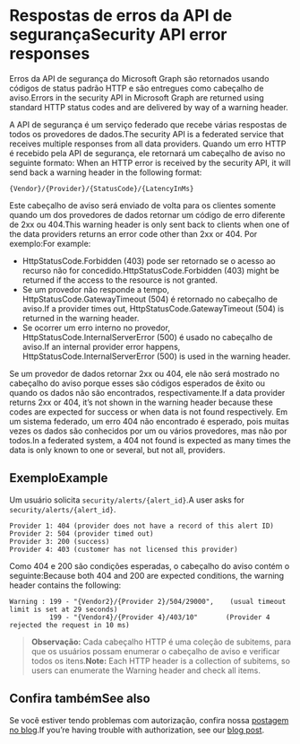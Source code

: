 # <a name="security-api-error-responses"></a><span data-ttu-id="ac3fb-101">Respostas de erros da API de segurança</span><span class="sxs-lookup"><span data-stu-id="ac3fb-101">Security API error responses</span></span>

<span data-ttu-id="ac3fb-102">Erros da API de segurança do Microsoft Graph são retornados usando códigos de status padrão HTTP e são entregues como cabeçalho de aviso.</span><span class="sxs-lookup"><span data-stu-id="ac3fb-102">Errors in the security API in Microsoft Graph are returned using standard HTTP status codes and are delivered by way of a warning header.</span></span>

<span data-ttu-id="ac3fb-103">A API de segurança é um serviço federado que recebe várias respostas de todos os provedores de dados.</span><span class="sxs-lookup"><span data-stu-id="ac3fb-103">The security API is a federated service that receives multiple responses from all data providers.</span></span> <span data-ttu-id="ac3fb-104">Quando um erro HTTP é recebido pela API de segurança, ele retornará um cabeçalho de aviso no seguinte formato: <!-- { "blockType": "ignored" } --></span><span class="sxs-lookup"><span data-stu-id="ac3fb-104">When an HTTP error is received by the security API, it will send back a warning header in the following format: <!-- { "blockType": "ignored" } --></span></span>

```http
{Vendor}/{Provider}/{StatusCode}/{LatencyInMs}
```

<span data-ttu-id="ac3fb-105">Este cabeçalho de aviso será enviado de volta para os clientes somente quando um dos provedores de dados retornar um código de erro diferente de 2xx ou 404.</span><span class="sxs-lookup"><span data-stu-id="ac3fb-105">This warning header is only sent back to clients when one of the data providers returns an error code other than 2xx or 404.</span></span> <span data-ttu-id="ac3fb-106">Por exemplo:</span><span class="sxs-lookup"><span data-stu-id="ac3fb-106">For example:</span></span>

- <span data-ttu-id="ac3fb-107">HttpStatusCode.Forbidden (403) pode ser retornado se o acesso ao recurso não for concedido.</span><span class="sxs-lookup"><span data-stu-id="ac3fb-107">HttpStatusCode.Forbidden (403) might be returned if the access to the resource is not granted.</span></span>
- <span data-ttu-id="ac3fb-108">Se um provedor não responde a tempo, HttpStatusCode.GatewayTimeout (504) é retornado no cabeçalho de aviso.</span><span class="sxs-lookup"><span data-stu-id="ac3fb-108">If a provider times out, HttpStatusCode.GatewayTimeout (504) is returned in the warning header.</span></span>
- <span data-ttu-id="ac3fb-109">Se ocorrer um erro interno no provedor, HttpStatusCode.InternalServerError (500) é usado no cabeçalho de aviso.</span><span class="sxs-lookup"><span data-stu-id="ac3fb-109">If an internal provider error happens, HttpStatusCode.InternalServerError (500) is used in the warning header.</span></span>

<span data-ttu-id="ac3fb-110">Se um provedor de dados retornar 2xx ou 404, ele não será mostrado no cabeçalho do aviso porque esses são códigos esperados de êxito ou quando os dados não são encontrados, respectivamente.</span><span class="sxs-lookup"><span data-stu-id="ac3fb-110">If a data provider returns 2xx or 404, it’s not shown in the warning header because these codes are expected for success or when data is not found respectively.</span></span> <span data-ttu-id="ac3fb-111">Em um sistema federado, um erro 404 não encontrado é esperado, pois muitas vezes os dados são conhecidos por um ou vários provedores, mas não por todos.</span><span class="sxs-lookup"><span data-stu-id="ac3fb-111">In a federated system, a 404 not found is expected as many times the data is only known to one or several, but not all, providers.</span></span>

## <a name="example"></a><span data-ttu-id="ac3fb-112">Exemplo</span><span class="sxs-lookup"><span data-stu-id="ac3fb-112">Example</span></span>

<span data-ttu-id="ac3fb-113">Um usuário solicita `security/alerts/{alert_id}`.</span><span class="sxs-lookup"><span data-stu-id="ac3fb-113">A user asks for `security/alerts/{alert_id}`.</span></span>

    Provider 1: 404 (provider does not have a record of this alert ID)
    Provider 2: 504 (provider timed out)
    Provider 3: 200 (success)
    Provider 4: 403 (customer has not licensed this provider)

<span data-ttu-id="ac3fb-114">Como 404 e 200 são condições esperadas, o cabeçalho do aviso contém o seguinte:</span><span class="sxs-lookup"><span data-stu-id="ac3fb-114">Because both 404 and 200 are expected conditions, the warning header contains the following:</span></span> 

```HTTP
Warning : 199 - "{Vendor2}/{Provider 2}/504/29000",    (usual timeout limit is set at 29 seconds)
          199 - "{Vendor4}/{Provider 4}/403/10"       (Provider 4 rejected the request in 10 ms)
```

> <span data-ttu-id="ac3fb-115">**Observação:** Cada cabeçalho HTTP é uma coleção de subitems, para que os usuários possam enumerar o cabeçalho de aviso e verificar todos os itens.</span><span class="sxs-lookup"><span data-stu-id="ac3fb-115">**Note:** Each HTTP header is a collection of subitems, so users can enumerate the Warning header and check all items.</span></span>

## <a name="see-also"></a><span data-ttu-id="ac3fb-116">Confira também</span><span class="sxs-lookup"><span data-stu-id="ac3fb-116">See also</span></span>

<span data-ttu-id="ac3fb-117">Se você estiver tendo problemas com autorização, confira nossa [postagem no blog](https://techcommunity.microsoft.com/t5/Using-Microsoft-Graph-Security/Authorization-and-Microsoft-Graph-Security-API/m-p/184376#M2).</span><span class="sxs-lookup"><span data-stu-id="ac3fb-117">If you’re having trouble with authorization, see our [blog post](https://techcommunity.microsoft.com/t5/Using-Microsoft-Graph-Security/Authorization-and-Microsoft-Graph-Security-API/m-p/184376#M2).</span></span>
